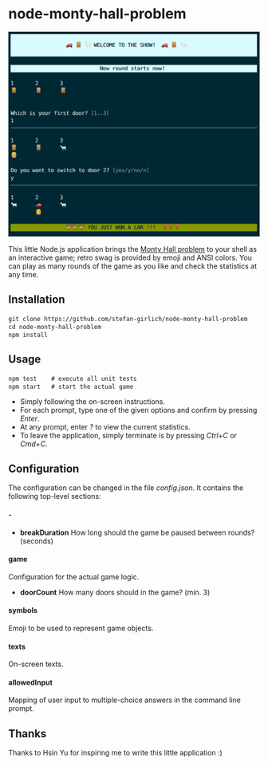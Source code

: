 # node-monty-hall-problem

<img src="screenshot.png" />


This little Node.js application brings the <a href="https://en.wikipedia.org/wiki/Monty_Hall_problem">Monty Hall problem</a> to your shell as an interactive game; retro swag is provided by emoji and ANSI colors. You can play as many rounds of the game as you like and check the statistics at any time.


## Installation

```
git clone https://github.com/stefan-girlich/node-monty-hall-problem
cd node-monty-hall-problem
npm install
```

## Usage
```
npm test	# execute all unit tests
npm start	# start the actual game
```

* Simply following the on-screen instructions.
* For each prompt, type one of the given options and confirm by pressing _Enter_.
* At any prompt, enter _?_ to view the current statistics.
* To leave the application, simply terminate is by pressing _Ctrl+C_ or _Cmd+C_.


## Configuration

The configuration can be changed in the file _config.json_. It contains the following top-level sections:

#### -
* **breakDuration**
How long should the game be paused between rounds? (seconds)


#### game
Configuration for the actual game logic.

* **doorCount**
How many doors should in the game? (min. 3)


#### symbols
Emoji to be used to represent game objects.

#### texts
On-screen texts.

#### allowedInput
Mapping of user input to multiple-choice answers in the command line prompt.


## Thanks

Thanks to Hsin Yu for inspiring me to write this little application :)